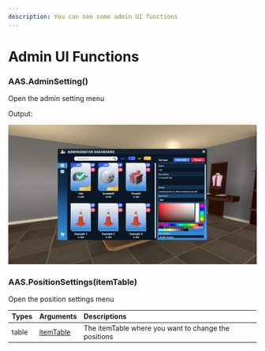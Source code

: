 ```yaml
---
description: You can see some admin UI functions
---
```

# Admin UI Functions

### AAS.AdminSetting()
Open the admin setting menu

Output:

![](../../../assets/images/admin_settings.png)

### AAS.PositionSettings(itemTable)
Open the position settings menu 

| Types | Arguments | Descriptions |
| :--- | :--- | :--- |
| table | [itemTable](../../data/itemTable.md) | The itemTable where you want to change the positions |